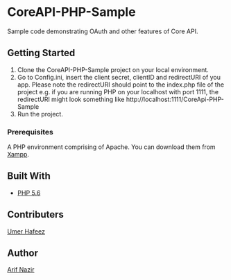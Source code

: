 # CoreAPI-PHP-Sample

Sample code demonstrating OAuth and other features of Core API.

## Getting Started

1. Clone the CoreAPI-PHP-Sample project on your local environment.
2. Go to Config.ini, insert the client secret, clientID and redirectURI of you app. Please note the redirectURI should point to the index.php file of the project
e.g. if you are running PHP on your localhost with port 1111, the redirectURI might look something like http://localhost:1111/CoreApi-PHP-Sample
3. Run the project. 

### Prerequisites

A PHP environment comprising of Apache. You can download them from [Xampp](https://www.apachefriends.org/download.html).


## Built With

* [PHP 5.6](http://php.net/releases/5_6_0.php)

## Contributers
[Umer Hafeez](https://github.com/Umer-Hafeez)



## Author
[Arif Nazir](https://github.com/arifnazir)



